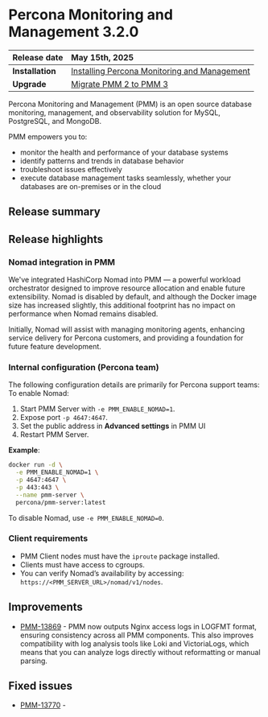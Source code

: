 # Percona Monitoring and Management 3.2.0 

| **Release date** | May 15th, 2025                                                                                  |
| ----------------- | :---------------------------------------------------------------------------------------------- |
| **Installation** | [Installing Percona Monitoring and Management](../quickstart/quickstart.md) |
| **Upgrade**| [Migrate PMM 2 to PMM 3](../pmm-upgrade/migrating_from_pmm_2.md)

Percona Monitoring and Management (PMM) is an open source database monitoring, management, and observability solution for MySQL, PostgreSQL, and MongoDB.

PMM empowers you to: 

- monitor the health and performance of your database systems
- identify patterns and trends in database behavior
- troubleshoot issues effectively
- execute database management tasks seamlessly, whether your databases are on-premises or in the cloud

## Release summary


## Release highlights

### Nomad integration in PMM
We've integrated HashiCorp Nomad into PMM — a powerful workload orchestrator designed to improve resource allocation and enable future extensibility.
Nomad is disabled by default, and although the Docker image size has increased slightly, this additional footprint has no impact on performance when Nomad remains disabled.

Initially, Nomad will assist with managing monitoring agents, enhancing service delivery for Percona customers, and providing a foundation for future feature development.

### Internal configuration (Percona team)
The following configuration details are primarily for Percona support teams:
To enable Nomad:

1. Start PMM Server with `-e PMM_ENABLE_NOMAD=1`.
2. Expose port `-p 4647:4647`.
3. Set the public address in **Advanced settings** in PMM UI
4. Restart PMM Server.

**Example**:

```sh
docker run -d \
  -e PMM_ENABLE_NOMAD=1 \
  -p 4647:4647 \
  -p 443:443 \
  --name pmm-server \
  percona/pmm-server:latest
  ```

To disable Nomad, use `-e PMM_ENABLE_NOMAD=0`.

### Client requirements

- PMM Client nodes must have the `iproute` package installed.
- Clients must have access to cgroups.
- You can verify Nomad’s availability by accessing: `https://<PMM_SERVER_URL>/nomad/v1/nodes`.


## Improvements

- [PMM-13869](https://perconadev.atlassian.net/browse/PMM-13869) - PMM now outputs Nginx access logs in LOGFMT format, ensuring consistency across all PMM components. This also improves compatibility with log analysis tools like Loki and VictoriaLogs, which means that you can analyze logs directly without reformatting or manual parsing.

## Fixed issues

- [PMM-13770](https://perconadev.atlassian.net/browse/PMM-13770) - 